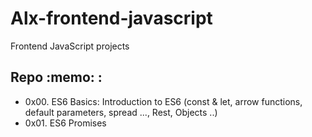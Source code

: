 <h1>Alx-frontend-javascript</h1>
<p>Frontend JavaScript projects</p>

<h2> Repo :memo: :</h2>

- 0x00. ES6 Basics: Introduction to ES6 (const & let, arrow functions, default parameters, spread ..., Rest, Objects ..) <br>
- 0x01. ES6 Promises 
